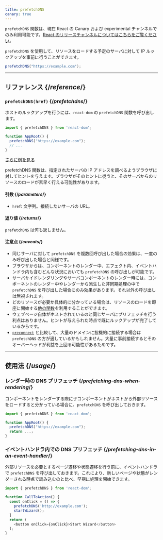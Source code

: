 ```yaml
---
title: prefetchDNS
canary: true
---
```


<Canary>

`prefetchDNS` 関数は、現在 React の Canary および experimental チャンネルでのみ利用可能です。[React のリリースチャンネルについてはこちらをご覧ください](/community/versioning-policy#all-release-channels)。

</Canary>

<Intro>

`prefetchDNS` を使用して、リソースをロードする予定のサーバに対して IP ルックアップを事前に行うことができます。

```js
prefetchDNS("https://example.com");
```

</Intro>

<InlineToc />

---

## リファレンス {/*reference*/}

### `prefetchDNS(href)` {/*prefetchdns*/}

ホストのルックアップを行うには、`react-dom` の `prefetchDNS` 関数を呼び出します。

```js
import { prefetchDNS } from 'react-dom';

function AppRoot() {
  prefetchDNS("https://example.com");
  // ...
}

```

[さらに例を見る](#usage)

prefetchDNS 関数は、指定されたサーバの IP アドレスを調べるようブラウザに対してヒントを与えます。ブラウザがそのヒントに従うと、そのサーバからのリソースのロードが素早く行える可能性があります。

#### 引数 {/*parameters*/}

* `href`: 文字列。接続したいサーバの URL。

#### 返り値 {/*returns*/}

`prefetchDNS` は何も返しません。

#### 注意点 {/*caveats*/}

* 同じサーバに対して `prefetchDNS` を複数回呼び出した場合の効果は、一度のみ呼び出した場合と同様です。
* ブラウザからは、コンポーネントのレンダー中、エフェクト内、イベントハンドラ内も含むどんな状況においても `prefetchDNS` の呼び出しが可能です。
* サーバサイドレンダリングやサーバコンポーネントのレンダー時には、コンポーネントのレンダー中やレンダーから派生した非同期処理の中で `prefetchDNS` を呼び出した場合にのみ効果があります。それ以外の呼び出しは無視されます。
* どのリソースが必要か具体的に分かっている場合は、リソースのロードを即座に開始する[他の関数](/reference/react-dom/#resource-preloading-apis)を利用することができます。
* ウェブページ自体がホストされているのと同じサーバにプリフェッチを行う利点はありません。ヒントが与えられた時点で既にルックアップが完了しているからです。
* [`preconnect`](/reference/react-dom/preconnect) と比較して、大量のドメインに投機的に接続する場合は `prefetchDNS` の方が適しているかもしれません。大量に事前接続するとそのオーバーヘッドが利益を上回る可能性があるためです。

---

## 使用法 {/*usage*/}

### レンダー時の DNS プリフェッチ {/*prefetching-dns-when-rendering*/}

コンポーネントをレンダーする際に子コンポーネントがホストから外部リソースをロードすると分かっている場合に、`prefetchDNS` を呼び出しておきます。

```js
import { prefetchDNS } from 'react-dom';

function AppRoot() {
  prefetchDNS("https://example.com");
  return ...;
}
```

### イベントハンドラ内での DNS プリフェッチ {/*prefetching-dns-in-an-event-handler*/}

外部リソースを必要とするページ遷移や状態遷移を行う前に、イベントハンドラで `prefetchDNS` を呼び出しておきます。これにより、新しいページや状態がレンダーされる時点で読み込むのと比べ、早期に処理を開始できます。

```js
import { prefetchDNS } from 'react-dom';

function CallToAction() {
  const onClick = () => {
    prefetchDNS('http://example.com');
    startWizard();
  }
  return (
    <button onClick={onClick}>Start Wizard</button>
  );
}
```
